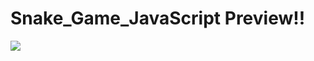# Snake_Game_JavaScript Preview!!

<img src = "https://user-images.githubusercontent.com/29751867/39464636-a65934cc-4d59-11e8-9876-0fa7c54a2028.gif"/>
